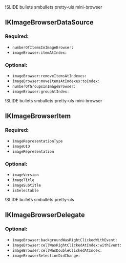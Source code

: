 !SLIDE bullets smbullets pretty-uls mini-browser
## IKImageBrowserDataSource ##

### Required: ###

- `numberOfItemsInImageBrowser:`  
- `imageBrowser:itemAtIndex:`

### Optional: ###

- `imageBrowser:removeItemsAtIndexes:`
- `imageBrowser:moveItemsAtIndexes:toIndex:`
- `numberOfGroupsInImageBrowser:`
- `imageBrowser:groupAtIndex:`

!SLIDE bullets smbullets pretty-uls mini-browser
## IKImageBrowserItem ##

### Required: ###

- `imageRepresentationType`  
- `imageUID`
- `imageRepresentation`

### Optional: ###

- `imageVersion`
- `imageTitle`
- `imageSubtitle`
- `isSelectable`

!SLIDE bullets smbullets pretty-uls
## IKImageBrowserDelegate ##

### Optional: ###

- `imageBrowser:backgroundWasRightClickedWithEvent:`
- `imageBrowser:cellWasRightClickedAtIndex:withEvent:`
- `imageBrowser:cellWasDoubleClickedAtIndex:`
- `imageBrowserSelectionDidChange:`
